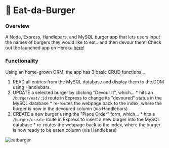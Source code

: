 # :hamburger: Eat-da-Burger

### Overview
A Node, Express, Handlebars, and MySQL burger app that lets users input the names of burgers they would like to eat...and then devour them!
Check out the launched app on Heroku [here](https://eat-da-burger-8080.herokuapp.com/)!

### Functionality
Using an home-grown ORM, the app has 3 basic CRUD functions...
  1. READ all entries from the MySQL database and display them to the DOM using Handlebars.
  2. UPDATE a selected burger by clicking "Devour It", which...
    * hits an `/burger/eat/:id` route in Express to change its "devoured" status in the MySQL database
    * re-routes the webpage back to the index, where the burger is now in the devoured column (via Handlebars)
  3. CREATE a new burger using the "Place Order" form, which...
    * hits a `/burger/create` route in Express to insert a new burger into the MySQL database
    * re-routes the webpage back to the index, where the burger is now ready to be eaten column (via Handlebars)
    
  ![eatburger](https://user-images.githubusercontent.com/32858340/40524479-b7c388c8-5fa8-11e8-99ec-1ff166fdec2d.jpg)
